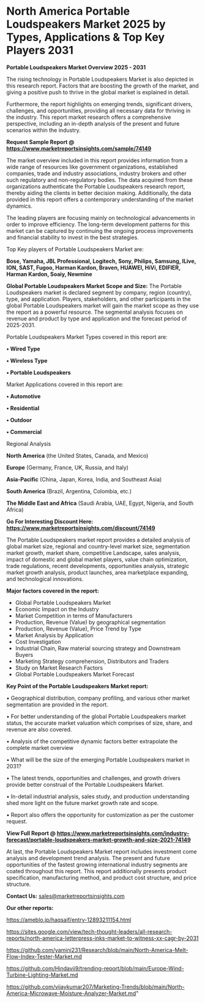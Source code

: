 # North America Portable Loudspeakers Market 2025 by Types, Applications & Top Key Players 2031

<Strong> Portable Loudspeakers Market Overview 2025 - 2031</strong>

The rising technology in Portable Loudspeakers Market is also depicted in this research report. Factors that are boosting the growth of the market, and giving a positive push to thrive in the global market is explained in detail.

Furthermore, the report highlights on emerging trends, significant drivers, challenges, and opportunities, providing all necessary data for thriving in the industry. This report market research offers a comprehensive perspective, including an in-depth analysis of the present and future scenarios within the industry.

<strong>Request Sample Report @ <a href=https://www.marketreportsinsights.com/sample/74149>https://www.marketreportsinsights.com/sample/74149</a></strong>

The market overview included in this report provides information from a wide range of resources like government organizations, established companies, trade and industry associations, industry brokers and other such regulatory and non-regulatory bodies. The data acquired from these organizations authenticate the Portable Loudspeakers research report, thereby aiding the clients in better decision making. Additionally, the data provided in this report offers a contemporary understanding of the market dynamics.

The leading players are focusing mainly on technological advancements in order to improve efficiency. The long-term development patterns for this market can be captured by continuing the ongoing process improvements and financial stability to invest in the best strategies.

Top Key players of Portable Loudspeakers Market are:

<strong>Bose, Yamaha, JBL Professional, Logitech, Sony, Philips, Samsung, ILive, ION, SAST, Fugoo, Harman Kardon, Braven, HUAWEI, HiVi, EDIFIER, Harman Kardon, Soaiy, Newmine</strong>

<strong><b>Global Portable Loudspeakers Market Scope and Size:</b></strong>
The Portable Loudspeakers market is declared segment by company, region (country), type, and application. Players, stakeholders, and other participants in the global Portable Loudspeakers market will gain the market scope as they use the report as a powerful resource. The segmental analysis focuses on revenue and product by type and application and the forecast period of 2025-2031.

Portable Loudspeakers Market Types covered in this report are:

<strong>• Wired Type

• Wireless Type

• Portable Loudspeakers</strong>

Market Applications covered in this report are:

<strong>• Automotive

• Residential

• Outdoor

• Commercial</strong> 

Regional Analysis

<strong>North America</strong> (the United States, Canada, and Mexico)

<strong>Europe</strong> (Germany, France, UK, Russia, and Italy)

<strong>Asia-Pacific</strong> (China, Japan, Korea, India, and Southeast Asia)

<strong>South America</strong> (Brazil, Argentina, Colombia, etc.)

<strong>The Middle East and Africa</strong> (Saudi Arabia, UAE, Egypt, Nigeria, and South Africa)

<strong>Go For Interesting Discount Here: <a href=https://www.marketreportsinsights.com/discount/74149>https://www.marketreportsinsights.com/discount/74149</a></strong>

The Portable Loudspeakers market report provides a detailed analysis of global market size, regional and country-level market size, segmentation market growth, market share, competitive Landscape, sales analysis, impact of domestic and global market players, value chain optimization, trade regulations, recent developments, opportunities analysis, strategic market growth analysis, product launches, area marketplace expanding, and technological innovations.

<strong><b>Major factors covered in the report:</b></strong>
<ul>
  <li>Global Portable Loudspeakers Market </li>
  <li>Economic Impact on the Industry</li>
  <li>Market Competition in terms of Manufacturers</li>
  <li>Production, Revenue (Value) by geographical segmentation</li>
  <li>Production, Revenue (Value), Price Trend by Type</li>
  <li>Market Analysis by Application</li>
  <li>Cost Investigation</li>
  <li>Industrial Chain, Raw material sourcing strategy and Downstream Buyers</li>
  <li>Marketing Strategy comprehension, Distributors and Traders</li>
  <li>Study on Market Research Factors</li>
  <li>Global Portable Loudspeakers Market Forecast</li>
</ul>

<strong><b>Key Point of the Portable Loudspeakers Market report:</b></strong>

• Geographical distribution, company profiling, and various other market segmentation are provided in the report.

• For better understanding of the global Portable Loudspeakers market status, the accurate market valuation which comprises of size, share, and revenue are also covered.

• Analysis of the competitive dynamic factors better extrapolate the complete market overview

• What will be the size of the emerging Portable Loudspeakers market in 2031?

• The latest trends, opportunities and challenges, and growth drivers provide better construal of the Portable Loudspeakers Market.

• In-detail industrial analysis, sales study, and production understanding shed more light on the future market growth rate and scope.

• Report also offers the opportunity for customization as per the customer request.

<strong><b>View Full Report @ <a href=https://www.marketreportsinsights.com/industry-forecast/portable-loudspeakers-market-growth-and-size-2021-74149>https://www.marketreportsinsights.com/industry-forecast/portable-loudspeakers-market-growth-and-size-2021-74149</a></b></strong>


At last, the Portable Loudspeakers Market report includes investment come analysis and development trend analysis. The present and future opportunities of the fastest growing international industry segments are coated throughout this report. This report additionally presents product specification, manufacturing method, and product cost structure, and price structure.

<strong>Contact Us:</strong>
sales@marketreportsinsights.com

<strong>Our other reports:</strong>

<a href=https://ameblo.jp/haqsaif/entry-12893211154.html>https://ameblo.jp/haqsaif/entry-12893211154.html</a>

<a href=https://sites.google.com/view/tech-thought-leaders/all-research-reports/north-america-letterpress-inks-market-to-witness-xx-cagr-by-2031>https://sites.google.com/view/tech-thought-leaders/all-research-reports/north-america-letterpress-inks-market-to-witness-xx-cagr-by-2031</a>

<a href=https://github.com/yamini231/Research/blob/main/North-America-Melt-Flow-Index-Tester-Market.md>https://github.com/yamini231/Research/blob/main/North-America-Melt-Flow-Index-Tester-Market.md</a>

<a href=https://github.com/Hindavii9/trending-report/blob/main/Europe-Wind-Turbine-Lighting-Market.md>https://github.com/Hindavii9/trending-report/blob/main/Europe-Wind-Turbine-Lighting-Market.md</a>

<a href=https://github.com/vijaykumar207/Marketing-Trends/blob/main/North-America-Microwave-Moisture-Analyzer-Market.md>https://github.com/vijaykumar207/Marketing-Trends/blob/main/North-America-Microwave-Moisture-Analyzer-Market.md</a>"
